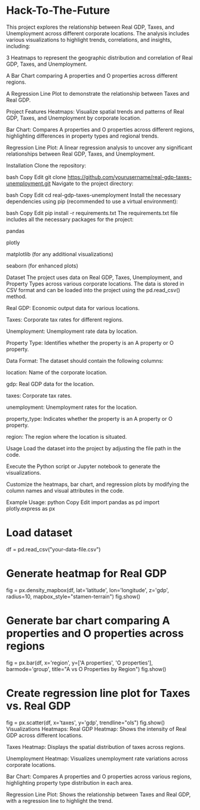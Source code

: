 # Hack-To-The-Future
This project explores the relationship between Real GDP, Taxes, and Unemployment across different corporate locations. The analysis includes various visualizations to highlight trends, correlations, and insights, including:

3 Heatmaps to represent the geographic distribution and correlation of Real GDP, Taxes, and Unemployment.

A Bar Chart comparing A properties and O properties across different regions.

A Regression Line Plot to demonstrate the relationship between Taxes and Real GDP.

Project Features
Heatmaps: Visualize spatial trends and patterns of Real GDP, Taxes, and Unemployment by corporate location.

Bar Chart: Compares A properties and O properties across different regions, highlighting differences in property types and regional trends.

Regression Line Plot: A linear regression analysis to uncover any significant relationships between Real GDP, Taxes, and Unemployment.

Installation
Clone the repository:

bash
Copy
Edit
git clone https://github.com/yourusername/real-gdp-taxes-unemployment.git
Navigate to the project directory:

bash
Copy
Edit
cd real-gdp-taxes-unemployment
Install the necessary dependencies using pip (recommended to use a virtual environment):

bash
Copy
Edit
pip install -r requirements.txt
The requirements.txt file includes all the necessary packages for the project:

pandas

plotly

matplotlib (for any additional visualizations)

seaborn (for enhanced plots)

Dataset
The project uses data on Real GDP, Taxes, Unemployment, and Property Types across various corporate locations. The data is stored in CSV format and can be loaded into the project using the pd.read_csv() method.

Real GDP: Economic output data for various locations.

Taxes: Corporate tax rates for different regions.

Unemployment: Unemployment rate data by location.

Property Type: Identifies whether the property is an A property or O property.

Data Format:
The dataset should contain the following columns:

location: Name of the corporate location.

gdp: Real GDP data for the location.

taxes: Corporate tax rates.

unemployment: Unemployment rates for the location.

property_type: Indicates whether the property is an A property or O property.

region: The region where the location is situated.

Usage
Load the dataset into the project by adjusting the file path in the code.

Execute the Python script or Jupyter notebook to generate the visualizations.

Customize the heatmaps, bar chart, and regression plots by modifying the column names and visual attributes in the code.

Example Usage:
python
Copy
Edit
import pandas as pd
import plotly.express as px

# Load dataset
df = pd.read_csv("your-data-file.csv")

# Generate heatmap for Real GDP
fig = px.density_mapbox(df, lat='latitude', lon='longitude', z='gdp', radius=10, mapbox_style="stamen-terrain")
fig.show()

# Generate bar chart comparing A properties and O properties across regions
fig = px.bar(df, x='region', y=['A properties', 'O properties'], barmode='group', title="A vs O Properties by Region")
fig.show()

# Create regression line plot for Taxes vs. Real GDP
fig = px.scatter(df, x='taxes', y='gdp', trendline="ols")
fig.show()
Visualizations
Heatmaps:
Real GDP Heatmap: Shows the intensity of Real GDP across different locations.

Taxes Heatmap: Displays the spatial distribution of taxes across regions.

Unemployment Heatmap: Visualizes unemployment rate variations across corporate locations.

Bar Chart:
Compares A properties and O properties across various regions, highlighting property type distribution in each area.

Regression Line Plot:
Shows the relationship between Taxes and Real GDP, with a regression line to highlight the trend.

